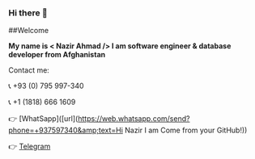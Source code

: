 ### Hi there 👋

##Welcome


**My name is < Nazir Ahmad /> I am software engineer & database developer from Afghanistan**

Contact me:

:telephone_receiver: +93 (0) 795 997-340

:telephone_receiver: +1 (1818) 666 1609

:point_right: [WhatSapp]([url](https://web.whatsapp.com/send?phone=+937597340&amp;text=Hi Nazir I am Come from your GitHub!))

:point_right: [Telegram]([url](http://t.me/nazirahmad7340))
